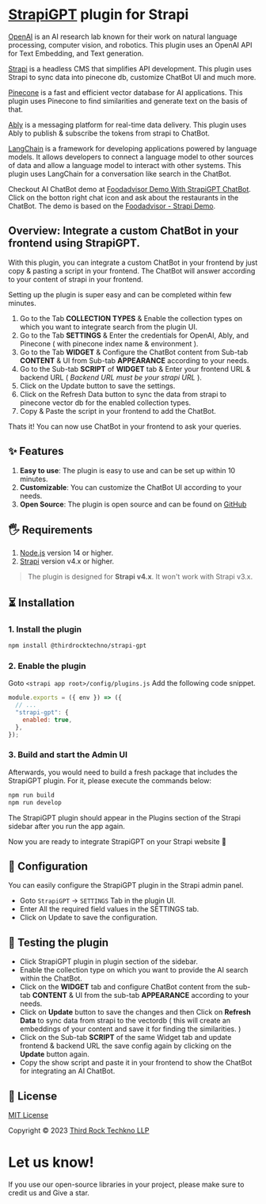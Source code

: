 # [StrapiGPT](https://strapigpt.com/) plugin for Strapi

[OpenAI](https://openai.com/) is an AI research lab known for their work on natural language processing, computer vision, and robotics. This plugin uses an OpenAI API for Text Embedding, and Text generation.

[Strapi](https://strapi.io/) is a headless CMS that simplifies API development. This plugin uses Strapi to sync data into pinecone db, customize ChatBot UI and much more.

[Pinecone](https://www.pinecone.io/) is a fast and efficient vector database for AI applications. This plugin uses Pinecone to find similarities and generate text on the basis of that.

[Ably](https://ably.com/) is a messaging platform for real-time data delivery. This plugin uses Ably to publish & subscribe the tokens from strapi to ChatBot.

[LangChain](https://js.langchain.com/) is a framework for developing applications powered by language models. It allows developers to connect a language model to other sources of data and allow a language model to interact with other systems. This plugin uses LangChain for a conversation like search in the ChatBot.

Checkout AI ChatBot demo at [Foodadvisor Demo With StrapiGPT ChatBot](https://foodadvisor.strapigpt.com/). Click on the botton right chat icon and ask about the restaurants in the ChatBot. The demo is based on the [Foodadvisor - Strapi Demo](https://github.com/strapi/foodadvisor).

## Overview: Integrate a custom ChatBot in your frontend using StrapiGPT.

With this plugin, you can integrate a custom ChatBot in your frontend by just copy & pasting a script in your frontend. The ChatBot will answer according to your content of strapi in your frontend.

Setting up the plugin is super easy and can be completed within few minutes.

1. Go to the Tab **COLLECTION TYPES** & Enable the collection types on which you want to integrate search from the plugin UI.
2. Go to the Tab **SETTINGS** & Enter the credentials for OpenAI, Ably, and Pinecone ( with pinecone index name & environment ).
3. Go to the Tab **WIDGET** & Configure the ChatBot content from Sub-tab **CONTENT** & UI from Sub-tab **APPEARANCE** according to your needs.
4. Go to the Sub-tab **SCRIPT** of **WIDGET** tab & Enter your frontend URL & backend URL ( *Backend URL must be your strapi URL* ).
5. Click on the Update button to save the settings.
6. Click on the Refresh Data button to sync the data from strapi to pinecone vector db for the enabled collection types.
7. Copy & Paste the script in your frontend to add the ChatBot.


Thats it! You can now use ChatBot in your frontend to ask your queries.

## ✨ Features

1. **Easy to use**: The plugin is easy to use and can be set up within 10 minutes.
1. **Customizable**: You can customize the ChatBot UI according to your needs.
1. **Open Source**: The plugin is open source and can be found on [GitHub](https://github.com/thirdrocktechno/strapi-plugin-chatgpt)

## 🖐 Requirements

1. [Node.js](https://nodejs.org/en/) version 14 or higher.
1. [Strapi](https://strapi.io/) version v4.x or higher.

> The plugin is designed for **Strapi v4.x**. It won't work with Strapi v3.x.


## ⏳ Installation

### 1. Install the plugin

<!-- use npm for installing plugin -->

```bash
npm install @thirdrocktechno/strapi-gpt
```

### 2. Enable the plugin

<!-- enable the plugin in the admin panel -->

Goto `<strapi app root>/config/plugins.js` Add the following code snippet.

```js
module.exports = ({ env }) => ({
  // ...
  "strapi-gpt": {
    enabled: true,
  },
});
```

### 3. Build and start the Admin UI

Afterwards, you would need to build a fresh package that includes the StrapiGPT plugin. For it, please execute the commands below:

<!-- build the admin UI -->

```bash
npm run build
npm run develop
```

The StrapiGPT plugin should appear in the Plugins section of the Strapi sidebar after you run the app again.

Now you are ready to integrate StrapiGPT on your Strapi website 🎉

## 🔧 Configuration

You can easily configure the StrapiGPT plugin in the Strapi admin panel.

- Goto `StrapiGPT` -> `SETTINGS` Tab in the plugin UI.
- Enter All the required field values in the SETTINGS tab.
- Click on Update to save the configuration.


## 📖 Testing the plugin

- Click StrapiGPT plugin in plugin section of the sidebar.
- Enable the collection type on which you want to provide the AI search within the ChatBot.
- Click on the **WIDGET** tab and configure ChatBot content from the sub-tab **CONTENT** & UI from the sub-tab **APPEARANCE** according to your needs.
- Click on **Update** button to save the changes and then Click on **Refresh Data** to sync data from strapi to the vectordb ( this will create an embeddings of your content and save it for finding the similarities. )
- Click on the Sub-tab **SCRIPT** of the same Widget tab and update frontend & backend URL the save config again by clicking on the **Update** button again.
- Copy the show script and paste it in your frontend to show the ChatBot for integrating an AI ChatBot.


## 📝 License

[MIT License](LICENSE.md)

Copyright © 2023 [Third Rock Techkno LLP](https://www.thirdrocktechkno.com/)

# Let us know!

If you use our open-source libraries in your project, please make sure to credit us and Give a star.